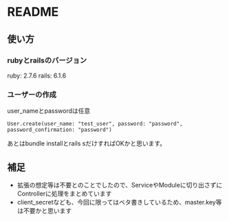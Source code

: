 # README

## 使い方

### rubyとrailsのバージョン
ruby: 2.7.6
rails: 6.1.6

### ユーザーの作成

user_nameとpasswordは任意
```
User.create(user_name: "test_user", password: "password", password_confirmation: "password")
```
あとはbundle installとrails sだけすればOKかと思います。

## 補足
- 拡張の想定等は不要とのことでしたので、ServiceやModuleに切り出さずにControllerに処理をまとめています
- client_secretなども、今回に限ってはベタ書きしているため、master.key等は不要かと思います
